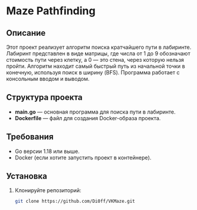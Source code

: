 # Maze Pathfinding

## Описание

Этот проект реализует алгоритм поиска кратчайшего пути в лабиринте. Лабиринт представлен в виде матрицы, где числа от 1 до 9 обозначают стоимость пути через клетку, а 0 — это стена, через которую нельзя пройти. Алгоритм находит самый быстрый путь из начальной точки в конечную, используя поиск в ширину (BFS). Программа работает с консольным вводом и выводом.

## Структура проекта

- **main.go** — основная программа для поиска пути в лабиринте.
- **Dockerfile** — файл для создания Docker-образа проекта.

## Требования

- Go версии 1.18 или выше.
- Docker (если хотите запустить проект в контейнере).

## Установка

1. Клонируйте репозиторий:

   ```bash
   git clone https://github.com/Di0ff/VKMaze.git

